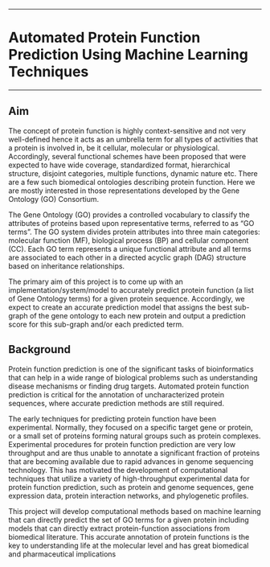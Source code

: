 ___
# Automated Protein Function Prediction Using Machine Learning Techniques
___

[comment]: # "## Please refer the instructions in below URL:"

[comment]: # "https://projects.ce.pdn.ac.lk/docs/how-to-add-a-project"

## Aim

The concept of protein function is highly context-sensitive and not very well-defined hence it acts as an umbrella term for all types of activities that a protein is involved in, be it cellular, molecular or physiological. Accordingly, several functional schemes have been proposed that were expected to have wide coverage, standardized format, hierarchical structure, disjoint categories, multiple functions, dynamic nature etc. There are a few such biomedical ontologies describing protein function. Here we are mostly interested in those representations developed by the Gene Ontology (GO) Consortium.

The Gene Ontology (GO) provides a controlled vocabulary to classify the attributes of proteins based upon representative terms, referred to as “GO terms”. The GO system divides protein attributes into three main categories: molecular function (MF), biological process (BP) and cellular component (CC). Each GO term represents a unique functional attribute and all terms are associated to each other in a directed acyclic graph (DAG) structure based on inheritance relationships.

The primary aim of this project is to come up with an implementation/system/model to accurately predict protein function (a list of Gene Ontology terms) for a given protein sequence. Accordingly, we expect to create an accurate prediction model that assigns the best sub-graph of the gene ontology to each new protein and output a prediction score for this sub-graph and/or each predicted term.

## Background

Protein function prediction is one of the significant tasks of bioinformatics that can help in a wide range of biological problems such as understanding disease mechanisms or finding drug targets. Automated protein function prediction is critical for the annotation of uncharacterized protein sequences, where accurate prediction methods are still required. 

The early techniques for predicting protein function have been experimental. Normally, they focused on a specific target gene or protein, or a small set of proteins forming natural groups such as protein complexes. Experimental procedures for protein function prediction are very low throughput and are thus unable to annotate a significant fraction of proteins that are becoming available due to rapid advances in genome sequencing technology. This has motivated the development of computational
techniques that utilize a variety of high-throughput experimental data for protein function prediction, such as protein and genome sequences, gene expression data, protein interaction networks, and phylogenetic profiles.

This project will develop computational methods based on machine learning that can directly predict the set of GO terms for a given protein including models that can directly extract protein-function associations from biomedical literature. This accurate annotation of protein functions is the key to understanding life at the molecular level and has great biomedical and pharmaceutical implications


[comment]: # "## Expected Outcomes"

[comment]: # "* Implement algorithms for representation of biological protein data into computer representable form and implement efficient classification algorithms for protein function prediction."
[comment]: # "* Implement a model for accurate and efficient protein function prediction."

[comment]: # "Dissemination of findings with a publication."
[comment]: # "A public web-server (if time permits)"


